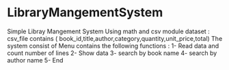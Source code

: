 # LibraryMangementSystem
 Simple Libray Mangement System Using math and csv module 
 dataset : csv_file contains ( book_id,title,author,category,quantity,unit_price,total)
 The system consist of Menu contains the following functions :
 1- Read data and count number of lines
 2- Show data 
 3- search by book name
 4- search by author name
 5- End 
 

